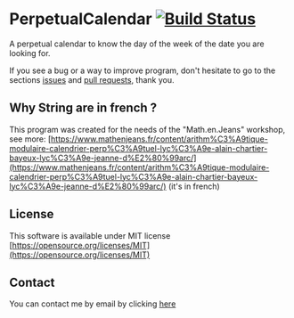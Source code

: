 # PerpetualCalendar [![Build Status](https://travis-ci.com/SexiestCHiba/perpetualCalendar.svg?branch=master)](https://travis-ci.com/SexiestCHiba/perpetualCalendar)

A perpetual calendar to know the day of the week of the date you are looking for.

If you see a bug or a way to improve program, don't hesitate to go to the sections [issues](https://github.com/quentin3157/perpetualCalendar/issues) and [pull requests](https://github.com/quentin3157/perpetualCalendar/pulls), thank you.

## Why String are in french ?

This program was created for the needs of the "Math.en.Jeans" workshop, see more: [https://www.mathenjeans.fr/content/arithm%C3%A9tique-modulaire-calendrier-perp%C3%A9tuel-lyc%C3%A9e-alain-chartier-bayeux-lyc%C3%A9e-jeanne-d%E2%80%99arc/](https://www.mathenjeans.fr/content/arithm%C3%A9tique-modulaire-calendrier-perp%C3%A9tuel-lyc%C3%A9e-alain-chartier-bayeux-lyc%C3%A9e-jeanne-d%E2%80%99arc/) \(it's in french\)

## License

This software is available under MIT license [https://opensource.org/licenses/MIT](https://opensource.org/licenses/MIT)

## Contact

You can contact me by email by clicking [here](mailto:quentin3157.github@gmail.com)
